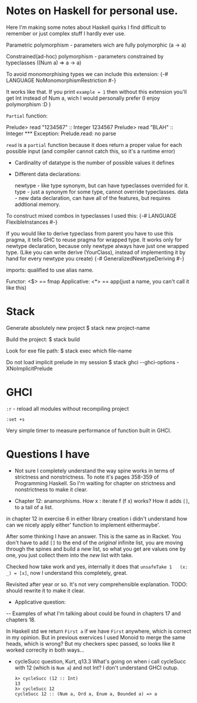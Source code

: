 # Notes on Haskell for personal use.


Here I'm making some notes about Haskell quirks I find difficult to remember or just complex stuff I hardly ever use.



Parametric polymorphism - parameters wich are fully polymorphic (a -> a)

Constrained(ad-hoc) polymorphism - parameters constrained by typeclasses ((Num a) => a -> a)


To avoid monomorphising types we can include this extension:
{-# LANGUAGE NoMonomorphismRestriction #-}

It works like that. If you print `example = 1` then without this extension you'll get
Int instead of Num a, wich I would personally prefer (I enjoy polymorphism :D )


`Partial` function: 

Prelude> read "1234567" :: Integer
1234567
Prelude> read "BLAH" :: Integer
*** Exception: Prelude.read: no parse

`read` is a `partial` function because it does return a proper value for each possible input (and compiler cannot catch this, so it's a runtime error)

- Cardinality of datatype is the number of possible values it defines

- Different data declarations:

  newtype - like type synonym, but can have typeclasses overrided for it.
  type - just a synonym for some type, cannot override typeclasses.
  data - new data declaration, can have all of the features, but requires addtional memory.

To construct mixed combos in typeclasses I used this:
{-# LANGUAGE FlexibleInstances #-}

If you would like to derive typeclass from parent you have to use this pragma, it tells GHC to reuse pragma for wrapped type. It works only for newtype declaration, because only newtype always have just one wrapped type. (Like you can write derive (YourClass), instead of implementing it by hand for every newtype you create) 
{-# GeneralizedNewtypeDeriving #-} 

imports:
qualified to use alias name.

Functor: <$> == fmap
Applicative: <*> == app(just a name, you can't call it like this)

# Stack

Generate absolutely new project
$ stack new project-name

Build the project:
$ stack build

Look for exe file path:
$ stack exec which file-name

Do not load implicit prelude in my session
$ stack ghci --ghci-options -XNoImplicitPrelude


# GHCI
`:r` - reload all modules without recompiling project

`:set +s`

Very simple timer to measure performance of function built in GHCI.


# Questions I have
- Not sure I completely understand the way spine works in terms of strictness and nonstrictness. To note it's pages 358-359 of Programming Haskell. So I'm waiting for chapter on strictness and nonstrictness to make it clear.

- Chapter 12: anamorphisms. How x : iterate f (f x) works? How it adds `[]`, to a tail of a list. 

in chapter 12 in exercise 6 in either library creation i didn't understand how can we
nicely apply either' function to implement eithermaybe'.

After some thinking I have an answer. This is the same as in Racket. You don't have 
to add `[]` to the end of the *original* infinite list, you are moving 
through the spines and build a *new* list, so what you get are values one by one, 
you just collect them into the *new* list with take.

Checked how take work and yes, internally it does that `unsafeTake 1   (x: _) = [x]`, now I understand this completely, great.

Revisited after year or so. It's not very comprehensible explanation. TODO: should rewrite it to make it clear.

- Applicative question:

-- Examples of what I'm talking about could be found in chapters 17 and chapters 18.

In Haskell std we return `First a` if we have `First` anywhere, which is correct in
my opinion. But in previous exervices I used Monoid to merge the same heads, which is wrong?
But my checkers spec passed, so looks like it worked correclty in both ways...

- cycleSucc question, Kurt, q13.3
What's going on when i call cycleSucc with 12 (which is `Num a`) and not Int?
I don't understand GHCI outup.
  ```
  λ> cycleSucc (12 :: Int)
  13
  λ> cycleSucc 12
  cycleSucc 12 :: (Num a, Ord a, Enum a, Bounded a) => a
  ```
